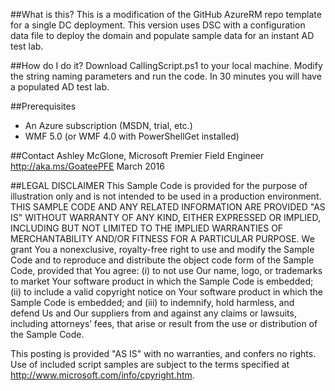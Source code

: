 ##What is this?
This is a modification of the GitHub AzureRM repo template for a single DC deployment.
This version uses DSC with a configuration data file to deploy the domain and populate
sample data for an instant AD test lab.

##How do I do it?
Download CallingScript.ps1 to your local machine.
Modify the string naming parameters and run the code.
In 30 minutes you will have a populated AD test lab.

##Prerequisites
- An Azure subscription (MSDN, trial, etc.)
- WMF 5.0 (or WMF 4.0 with PowerShellGet installed)

##Contact
Ashley McGlone, Microsoft Premier Field Engineer
http://aka.ms/GoateePFE
March 2016

##LEGAL DISCLAIMER
This Sample Code is provided for the purpose of illustration only and is not
intended to be used in a production environment.  THIS SAMPLE CODE AND ANY
RELATED INFORMATION ARE PROVIDED "AS IS" WITHOUT WARRANTY OF ANY KIND, EITHER
EXPRESSED OR IMPLIED, INCLUDING BUT NOT LIMITED TO THE IMPLIED WARRANTIES OF
MERCHANTABILITY AND/OR FITNESS FOR A PARTICULAR PURPOSE.  We grant You a
nonexclusive, royalty-free right to use and modify the Sample Code and to
reproduce and distribute the object code form of the Sample Code, provided
that You agree: (i) to not use Our name, logo, or trademarks to market Your
software product in which the Sample Code is embedded; (ii) to include a valid
copyright notice on Your software product in which the Sample Code is embedded;
and (iii) to indemnify, hold harmless, and defend Us and Our suppliers from and
against any claims or lawsuits, including attorneys’ fees, that arise or result
from the use or distribution of the Sample Code.
 
This posting is provided "AS IS" with no warranties, and confers no rights. Use
of included script samples are subject to the terms specified
at http://www.microsoft.com/info/cpyright.htm.
 

